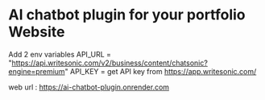 # AI chatbot plugin for your portfolio Website

Add 2 env variables 
API_URL = "https://api.writesonic.com/v2/business/content/chatsonic?engine=premium"
API_KEY = get API key from https://app.writesonic.com/

web url : https://ai-chatbot-plugin.onrender.com
